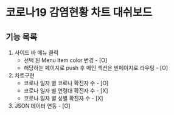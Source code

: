 # 코로나19 감염현황 차트 대쉬보드


## 기능 목록
1. 사이드 바 메뉴 클릭
    - 선택 된 Menu Item color 변경 - [O]  
    - 해당하는 페이지로 push 후 메인 섹션은 빈페이지로 라우팅 - [O] 
2. 차트구현
    - 코로나 일자 별 코로나 확진자 수 - [O] 
    - 코로나 일자 별 연령대 확진자 수 - [X] 
    - 코로나 일자 별 성별 확진자 수  - [X]
3. JSON 데이터 연동 - [O]